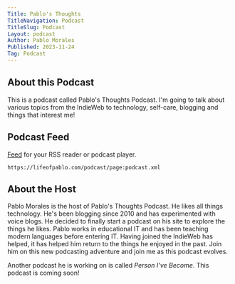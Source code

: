 ```yaml
---
Title: Pablo's Thoughts
TitleNavigation: Podcast
TitleSlug: Podcast
Layout: podcast
Author: Pablo Morales
Published: 2023-11-24
Tag: Podcast
---
```

<h2>About this Podcast</h2>
<p>This is a podcast called Pablo's Thoughts Podcast. I'm going to talk about various topics from the IndieWeb to technology, self-care, blogging and things that interest me! </p>

## Podcast Feed
<a href="https://lifeofpablo.com/podcast/page:podcast.xml"><i class="fa-solid fa-rss orange"></i> Feed</a> for your RSS reader or podcast player.

`https://lifeofpablo.com/podcast/page:podcast.xml`

<h2>About the Host</h2>
Pablo Morales is the host of Pablo's Thoughts Podcast. He likes all things technology. He's been blogging since 2010 and has experimented with voice blogs. He decided to finally start a podcast on his site to explore the things he likes. Pablo works in educational IT and has been teaching modern languages before entering IT. Having joined the IndieWeb has helped, it has helped him return to the things he enjoyed in the past. Join him on this new podcasting adventure and join me as this podcast evolves.

Another podcast he is working on is called *Person I've Become*. This podcast is coming soon!
